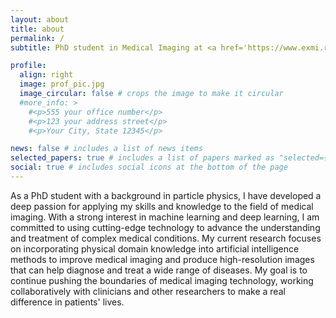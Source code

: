 ```yaml
---
layout: about
title: about
permalink: /
subtitle: PhD student in Medical Imaging at <a href='https://www.exmi.rwth-aachen.de/cms/~moiue/exmi/?lidx=1'>RWTH Aachen University, Institute for Experimental Molecular Imaging</a>.

profile:
  align: right
  image: prof_pic.jpg
  image_circular: false # crops the image to make it circular
  #more_info: > 
    #<p>555 your office number</p>
    #<p>123 your address street</p>
    #<p>Your City, State 12345</p>

news: false # includes a list of news items
selected_papers: true # includes a list of papers marked as "selected={true}"
social: true # includes social icons at the bottom of the page
---
```


As a PhD student with a background in particle physics, I have developed a deep passion for applying my skills and knowledge to the field of medical imaging. With a strong interest in machine learning and deep learning, I am committed to using cutting-edge technology to advance the understanding and treatment of complex medical conditions.
My current research focuses on incorporating physical domain knowledge into artificial intelligence methods to improve medical imaging and produce high-resolution images that can help diagnose and treat a wide range of diseases. 
My goal is to continue pushing the boundaries of medical imaging technology, working collaboratively with clinicians and other researchers to make a real difference in patients' lives.

